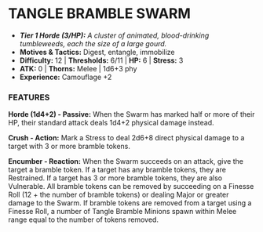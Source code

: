 # TANGLE BRAMBLE SWARM

- ***Tier 1 Horde (3/HP):*** *A cluster of animated, blood-drinking tumbleweeds, each the size of a large gourd.*
- **Motives & Tactics:** Digest, entangle, immobilize
- **Difficulty:** 12 | **Thresholds:** 6/11 | **HP:** 6 | **Stress:** 3
- **ATK:** 0 | **Thorns:** Melee | 1d6+3 phy
- **Experience:** Camouflage +2

### FEATURES

**Horde (1d4+2) - Passive:** When the Swarm has marked half or more of their HP, their standard attack deals 1d4+2 physical damage instead.

**Crush - Action:** Mark a Stress to deal 2d6+8 direct physical damage to a target with 3 or more bramble tokens.

**Encumber - Reaction:** When the Swarm succeeds on an attack, give the target a bramble token. If a target has any bramble tokens, they are Restrained. If a target has 3 or more bramble tokens, they are also Vulnerable. All bramble tokens can be removed by succeeding on a Finesse Roll (12 + the number of bramble tokens) or dealing Major or greater damage to the Swarm. If bramble tokens are removed from a target using a Finesse Roll, a number of Tangle Bramble Minions spawn within Melee range equal to the number of tokens removed.
